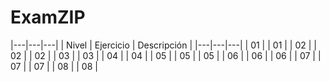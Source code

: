 # ExamZIP
|---|---|---|
| Nivel | Ejercicio | Descripción |
|---|---|---|
| 01 |
| 01 |
| 02 |
| 02 |
| 02 |
| 03 |
| 03 |
| 04 |
| 04 |
| 05 |
| 05 |
| 05 |
| 06 |
| 06 |
| 06 |
| 07 |
| 07 |
| 07 |
| 08 |
| 08 |

